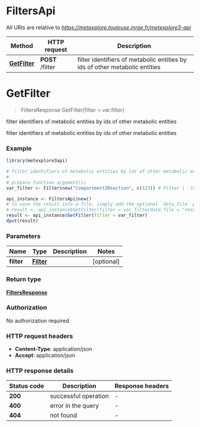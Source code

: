 # FiltersApi

All URIs are relative to *https://metexplore.toulouse.inrae.fr/metexplore3-api*

Method | HTTP request | Description
------------- | ------------- | -------------
[**GetFilter**](FiltersApi.md#GetFilter) | **POST** /filter | filter identifiers of metabolic entities by ids of other metabolic entities


# **GetFilter**
> FiltersResponse GetFilter(filter = var.filter)

filter identifiers of metabolic entities by ids of other metabolic entities

filter identifiers of metabolic entities by ids of other metabolic entities

### Example
```R
library(metexplore3api)

# filter identifiers of metabolic entities by ids of other metabolic entities
#
# prepare function argument(s)
var_filter <- Filter$new("Compartment2Reaction", c(123)) # Filter |  (Optional)

api_instance <- FiltersApi$new()
# to save the result into a file, simply add the optional `data_file` parameter, e.g.
# result <- api_instance$GetFilter(filter = var_filterdata_file = "result.txt")
result <- api_instance$GetFilter(filter = var_filter)
dput(result)
```

### Parameters

Name | Type | Description  | Notes
------------- | ------------- | ------------- | -------------
 **filter** | [**Filter**](Filter.md)|  | [optional] 

### Return type

[**FiltersResponse**](FiltersResponse.md)

### Authorization

No authorization required

### HTTP request headers

 - **Content-Type**: application/json
 - **Accept**: application/json

### HTTP response details
| Status code | Description | Response headers |
|-------------|-------------|------------------|
| **200** | successful operation |  -  |
| **400** | error in the query |  -  |
| **404** | not found |  -  |

